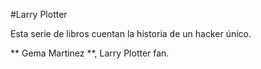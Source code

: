 #Larry Plotter

Esta serie de libros cuentan la historia de un hacker único.

** Gema Martinez **, Larry Plotter fan.

